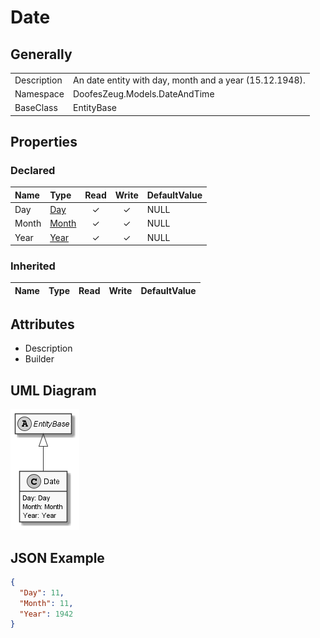 ﻿# Date

## Generally

|||
|:-|:-|
|Description|An date entity with day, month and a year (15.12.1948).|
|Namespace|DoofesZeug.Models.DateAndTime|
|BaseClass|EntityBase|

## Properties

### Declared

|Name|Type|Read|Write|DefaultValue|
|:---|:---|:--:|:---:|:-----------|
|Day|[Day](../../Models/DoofesZeug.Models.DateAndTime.Part.Date\Day.md)|&#x2713;|&#x2713;|NULL|
|Month|[Month](../../Models/DoofesZeug.Models.DateAndTime.Part.Date\Month.md)|&#x2713;|&#x2713;|NULL|
|Year|[Year](../../Models/DoofesZeug.Models.DateAndTime.Part.Date\Year.md)|&#x2713;|&#x2713;|NULL|

### Inherited

|Name|Type|Read|Write|DefaultValue|
|:---|:---|:--:|:---:|:-----------|

## Attributes

- Description
- Builder

## UML Diagram

![Date.png](./Date.png "Date")

## JSON Example

```json
{
  "Day": 11,
  "Month": 11,
  "Year": 1942
}
```

